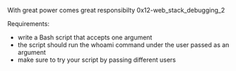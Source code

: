 With great power comes great responsibilty
0x12-web_stack_debugging_2

Requirements:

- write a Bash script that accepts one argument
- the script should run the whoami command under the user passed as an argument
- make sure to try your script by passing different users